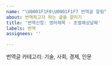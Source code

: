 ```yaml
---
name: "\U0001F1F0\U0001F1F7 번역글 알림"
about: 번역하고자 하는 글을 알리기
title: '번역신청: 영어제목 - 초벌예상날짜'
labels: 번역
assignees: ''

---
```


번역글 카테고리: 기술, 사회, 경제, 인문
